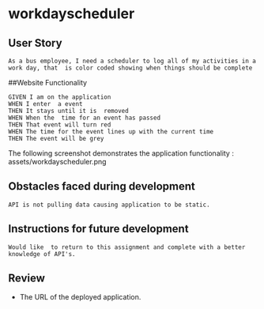# workdayscheduler
## User Story

```
As a bus employee, I need a scheduler to log all of my activities in a work day, that  is color coded showing when things should be complete
```

##Website Functionality

```
GIVEN I am on the application
WHEN I enter  a event 
THEN It stays until it is  removed
WHEN When the  time for an event has passed
THEN That event will turn red
WHEN The time for the event lines up with the current time
THEN The event will be grey

```
The following screenshot demonstrates the application functionality : assets/workdayscheduler.png

## Obstacles faced during development
```
API is not pulling data causing application to be static. 
```
## Instructions for future development
```
Would like  to return to this assignment and complete with a better knowledge of API's. 
```
## Review
* The URL of the deployed application.

